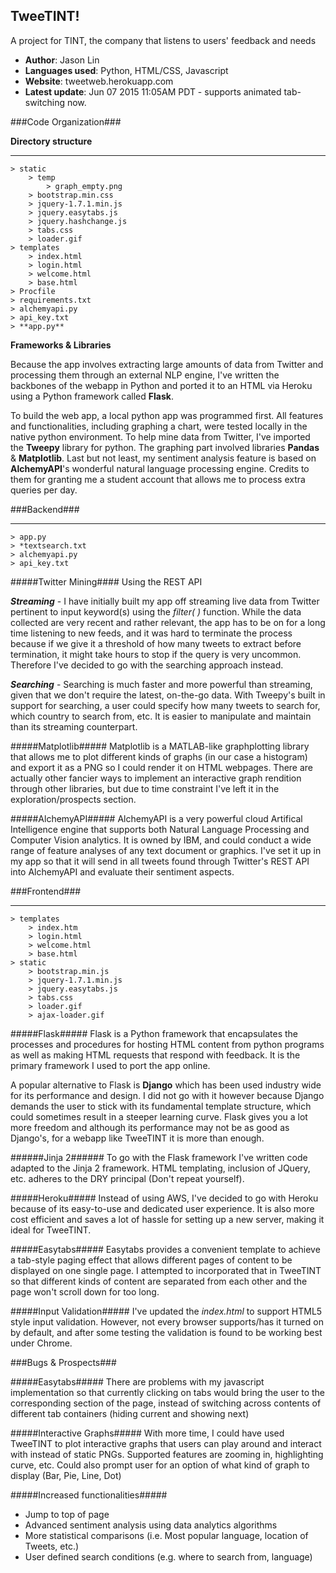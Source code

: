 ## TweeTINT! 
A project for TINT, the company that listens to users' feedback and needs

- **Author**: Jason Lin
- **Languages used**: Python, HTML/CSS, Javascript 
- **Website**: tweetweb.herokuapp.com
- **Latest update**: Jun 07 2015 11:05AM PDT - supports animated tab-switching now.

###Code Organization###

**Directory structure**

---

	> static
		> temp
			> graph_empty.png
		> bootstrap.min.css
		> jquery-1.7.1.min.js
		> jquery.easytabs.js
		> jquery.hashchange.js
		> tabs.css
		> loader.gif
	> templates 
		> index.html
		> login.html
		> welcome.html
		> base.html
	> Procfile 
	> requirements.txt
	> alchemyapi.py
	> api_key.txt
	> **app.py**

**Frameworks & Libraries**

Because the app involves extracting large amounts of data from Twitter and processing them through an external NLP engine, I've written the backbones of the webapp in Python and ported it to an HTML via Heroku using a Python framework called **Flask**. 

To build the web app, a local python app was programmed first. All features and functionalities, including graphing a chart, were tested locally in the native python environment. To help mine data from Twitter, I've imported the **Tweepy** library for python. The graphing part involved libraries **Pandas** & **Matplotlib**. Last but not least, my sentiment analysis feature is based on **AlchemyAPI**'s wonderful natural language processing engine. Credits to them for granting me a student account that allows me to process extra queries per day.

###Backend###

---

	> app.py
	> *textsearch.txt
	> alchemyapi.py
	> api_key.txt

#####Twitter Mining####
Using the REST API

***Streaming*** - I have initially built my app off streaming live data from Twitter pertinent to input keyword(s) using the *filter( )* function. While the data collected are very recent and rather relevant, the app has to be on for a long time listening to new feeds, and it was hard to terminate the process because if we give it a threshold of how many tweets to extract before termination, it might take hours to stop if the query is very uncommon. Therefore I've decided to go with the searching approach instead. 

***Searching*** - Searching is much faster and more powerful than streaming, given that we don't require the latest, on-the-go data. With Tweepy's built in support for searching, a user could specify how many tweets to search for, which country to search from, etc. It is easier to manipulate and maintain than its streaming counterpart.

#####Matplotlib#####
Matplotlib is a MATLAB-like graphplotting library that allows me to plot different kinds of graphs (in our case a histogram) and export it as a PNG so I could render it on HTML webpages. There are actually other fancier ways to implement an interactive graph rendition through other libraries, but due to time constraint I've left it in the exploration/prospects section. 

#####AlchemyAPI#####
AlchemyAPI is a very powerful cloud Artifical Intelligence engine that supports both Natural Language Processing and Computer Vision analytics. It is owned by IBM, and could conduct a wide range of feature analyses of any text document or graphics. I've set it up in my app so that it will send in all tweets found through Twitter's REST API into AlchemyAPI and evaluate their sentiment aspects.

###Frontend###

---

	> templates
		> index.htm 
		> login.html
		> welcome.html
		> base.html
	> static
		> bootstrap.min.js 
		> jquery-1.7.1.min.js
		> jquery.easytabs.js
		> tabs.css
		> loader.gif
		> ajax-loader.gif

#####Flask#####
Flask is a Python framework that encapsulates the processes and procedures for hosting HTML content from python programs as well as making HTML requests that respond with feedback. It is the primary framework I used to port the app online.

A popular alternative to Flask is **Django** which has been used industry wide for its performance and design. I did not go with it however because Django demands the user to stick with its fundamental template structure, which could sometimes result in a steeper learning curve. Flask gives you a lot more freedom and although its performance may not be as good as Django's, for a webapp like TweeTINT it is more than enough. 

######Jinja 2######
To go with the Flask framework I've written code adapted to the Jinja 2 framework. HTML templating, inclusion of JQuery, etc. adheres to the DRY principal (Don't repeat yourself).

#####Heroku#####
Instead of using AWS, I've decided to go with Heroku because of its easy-to-use and dedicated user experience.  It is also more cost efficient and saves a lot of hassle for setting up a new server, making it ideal for TweeTINT.

#####Easytabs#####
Easytabs provides a convenient template to achieve a tab-style paging effect that allows different pages of content to be displayed on one single page. I attempted to incorporated that in TweeTINT so that different kinds of content are separated from each other and the page won't scroll down for too long.

#####Input Validation#####
I've updated the *index.html* to support HTML5 style input validation. However, not every browser supports/has it turned on by default, and after some testing the validation is found to be working best under Chrome. 

###Bugs & Prospects###

#####Easytabs#####
There are problems with my javascript implementation so that currently clicking on tabs would bring the user to the corresponding section of the page, instead of switching across contents of different tab containers (hiding current and showing next)

#####Interactive Graphs#####
With more time, I could have used TweeTINT to plot interactive graphs that users can play around and interact with instead of static PNGs. Supported features are zooming in, highlighting curve, etc. Could also prompt user for an option of what kind of graph to display (Bar, Pie, Line, Dot) 

#####Increased functionalities#####

- Jump to top of page
- Advanced sentiment analysis using data analytics algorithms
- More statistical comparisons (i.e. Most popular language, location of Tweets, etc.)
- User defined search conditions (e.g. where to search from, language)
